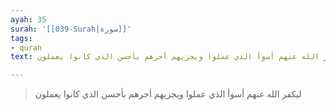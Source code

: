 ```yaml
---
ayah: 35
surah: '[[039-Surah|سورة]]'
tags:
- quran
text: ليكفر الله عنهم أسوأ الذي عملوا ويجزيهم أجرهم بأحسن الذي كانوا يعملون

---
```

> ليكفر الله عنهم أسوأ الذي عملوا ويجزيهم أجرهم بأحسن الذي كانوا يعملون
